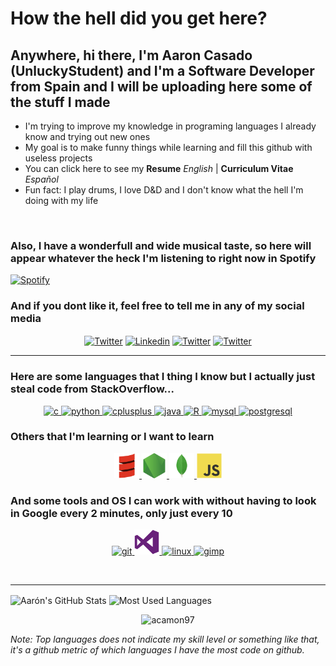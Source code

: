 # How the hell did you get here?

## Anywhere, hi there, I'm Aaron Casado (UnluckyStudent) and I'm a Software Developer from Spain and I will be uploading here some of the stuff I made 

- I'm trying to improve my knowledge in programing languages I already know and trying out new ones
- My goal is to make funny things while learning and fill this github with useless projects
- You can click here to see my **Resume** *English* | **Curriculum Vitae** *Español*
- Fun fact: I play drums, I love D&D and I don't know what the hell I'm doing with my life

<br />

### Also, I have a wonderfull and wide musical taste, so here will appear whatever the heck I'm listening to right now in Spotify

 [![Spotify](https://novatorem.acamon97.vercel.app/api/spotify)](https://open.spotify.com/user/1186489702) 


### And if you dont like it, feel free to tell me in any of my social media

<p align="center">
<a href="https://twitter.com/acamon_" target="_blank"><img align="center" src="https://cdn.jsdelivr.net/npm/simple-icons@3.0.1/icons/twitter.svg" alt="Twitter" height="30" width="40" /></a>
<a href="https://linkedin.com/in/aaron-casado-monge/" target="_blank"><img align="center" src="https://cdn.jsdelivr.net/npm/simple-icons@3.0.1/icons/linkedin.svg" alt="Linkedin" height="30" width="40" ></a>
<a href="https://www.instagram.com/acamon.97/" target="_blank"><img align="center" src="https://cdn.jsdelivr.net/npm/simple-icons@3.0.1/icons/instagram.svg" alt="Twitter" height="30" width="40" /></a>
<a href="https://discordapp.com/users/412610205818552330" target="_blank"><img align="center" src="https://cdn.jsdelivr.net/npm/simple-icons@3.0.1/icons/discord.svg" alt="Twitter" height="30" width="40" /></a>
</p>

---

### Here are some languages that I thing I know but I actually just steal code from StackOverflow...

<p align="center"> 
<a href="https://www.cprogramming.com/" target="_blank"> <img src="https://devicons.github.io/devicon/devicon.git/icons/c/c-original.svg" alt="c" width="40" height="40"/> </a> 
<a href="https://www.python.org" target="_blank"> <img src="https://devicons.github.io/devicon/devicon.git/icons/python/python-original.svg" alt="python" width="40" height="40"/> </a> 
<a href="https://www.w3schools.com/cpp/" target="_blank"> <img src="https://devicons.github.io/devicon/devicon.git/icons/cplusplus/cplusplus-original.svg" alt="cplusplus" width="40" height="40"/> </a>  
<a href="https://www.java.com" target="_blank"> <img src="https://devicons.github.io/devicon/devicon.git/icons/java/java-original-wordmark.svg" alt="java" width="40" height="40"/> </a> 
<a href="https://www.r-project.org/about.html" target="_blank"> <img src="https://www.r-project.org/Rlogo.png" alt="R" width="40" height="40"/> </a> 
<a href="https://www.mysql.com/" target="_blank"> <img src="https://devicons.github.io/devicon/devicon.git/icons/mysql/mysql-original-wordmark.svg" alt="mysql" width="40" height="40"/> </a> 
<a href="https://www.postgresql.org" target="_blank"> <img src="https://devicons.github.io/devicon/devicon.git/icons/postgresql/postgresql-original-wordmark.svg" alt="postgresql" width="40" height="40"/> </a> 
</p>

### Others that I'm learning or I want to learn

<p align="center"> 
<a href="https://www.scala-lang.org/" target="_blank"> <img src="https://github.com/devicons/devicon/blob/master/icons/scala/scala-original.svg" alt="scala" width="40" height="40"/> </a> 
<a href="https://nodejs.org/en/" target="_blank"> <img src="https://github.com/devicons/devicon/blob/master/icons/nodejs/nodejs-original.svg" alt="nodejs" width="40" height="40"/> </a> 
<a href="https://www.mongodb.com/" target="_blank"> <img src="https://github.com/devicons/devicon/blob/master/icons/mongodb/mongodb-original.svg" alt="mongodb" width="40" height="40"/> </a> 
<a href="https://www.javascript.com/" target="_blank"> <img src="https://github.com/devicons/devicon/blob/master/icons/javascript/javascript-original.svg" alt="mongodb" width="40" height="40"/> </a> 

</p>


### And some tools and OS I can work with without having to look in Google every 2 minutes, only just every 10
<p align="center">
<a href="https://git-scm.com/" target="_blank"> <img src="https://www.vectorlogo.zone/logos/git-scm/git-scm-icon.svg" alt="git" width="40" height="40"/> </a> 
<a href="https://code.visualstudio.com/" target="_blank"> <img src="https://github.com/devicons/devicon/blob/master/icons/visualstudio/visualstudio-plain.svg" alt="code" width="40" height="40"/> </a>
<a href="https://www.linux.org/" target="_blank"> <img src="https://devicons.github.io/devicon/devicon.git/icons/linux/linux-original.svg" alt="linux" width="40" height="40"/> </a>
<a href="https://www.gimp.org/" target="_blank"> <img src="https://devicons.github.io/devicon/devicon.git/icons/gimp/gimp-original.svg" alt="gimp" width="40" height="40"/> </a>  
</p>

<br />

--- 

<img align="center" alt="Aarón's GitHub Stats" src="https://github-readme-stats.acamon97.vercel.app/api?username=Acamon97&show_icons=true&hide_border=true&theme=radical" />
<img align="center" alt="Most Used Languages" src="https://github-readme-stats.acamon97.vercel.app/api/top-langs/?username=Acamon97&hide_border=true&layout=compact&theme=radical" />
<p align="center"> <img src="https://komarev.com/ghpvc/?username=acamon97&label=Profile%20views&color=0e75b6&style=flat" alt="acamon97" /> </p>



*Note: Top languages does not indicate my skill level or something like that, it's a github metric of which languages I have the most code on github.*


